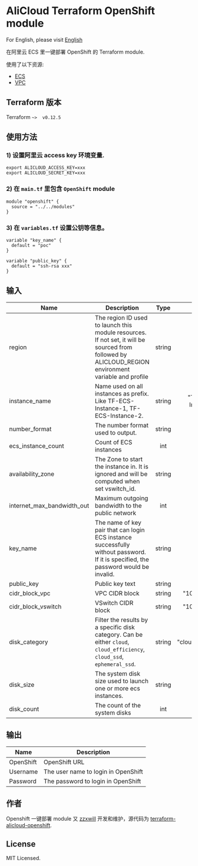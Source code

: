 # AliCloud Terraform OpenShift module
For English, please visit [English](README.md)


在阿里云 ECS 里一键部署 OpenShift 的 Terraform module.

使用了以下资源:

* [ECS](https://www.terraform.io/docs/providers/alicloud/r/instance.html)
* [VPC](https://www.terraform.io/docs/providers/alicloud/r/vpc.html)

## Terraform 版本

Terraform `~>  v0.12.5`

## 使用方法

### 1) 设置阿里云 access key 环境变量.
```shell script
export ALICLOUD_ACCESS_KEY=xxx
export ALICLOUD_SECRET_KEY=xxx

```

### 2) 在 `main.tf` 里包含 `OpenShift` module
```hcl
module "openshift" {
  source = "../../modules"
}
```

### 3) 在 `variables.tf` 设置公钥等信息。
```hcl
variable "key_name" {
  default = "poc"
}

variable "public_key" {
  default = "ssh-rsa xxx"
}

```

<!-- BEGINNING OF PRE-COMMIT-TERRAFORM DOCS HOOK -->
## 输入
| Name | Description | Type | Default | Required |
|------|-------------|:----:|:-----:|:-----:|
| region  | The region ID used to launch this module resources. If not set, it will be sourced from followed by ALICLOUD_REGION environment variable and profile | string  | ""  | yes  |
| instance_name  | Name used on all instances as prefix. Like TF-ECS-Instance-1, TF-ECS-Instance-2.  | string  | "TF-ECS-Instance"  | yes  |
| number_format  | The number format used to output. | string  | %02d  | yes  |
| ecs_instance_count  | Count of ECS instances | int  | 1 | yes  |
| availability_zone  | The Zone to start the instance in. It is ignored and will be computed when set vswitch_id. | string  | ""  | yes  |
| internet_max_bandwidth_out  | Maximum outgoing bandwidth to the public network | int  | 1  | no  |
| key_name  | The name of key pair that can login ECS instance successfully without password. If it is specified, the password would be invalid. | string  | ""  | yes  |
| public_key  | Public key text | string  | ""  | yes  |
| cidr_block_vpc  | VPC CIDR block  | string  | "10.0.0.0/18"  | yes  |
| cidr_block_vswitch  | VSwitch CIDR block  | string  | "10.0.0.0/20"  | yes  |
| disk_category  | Filter the results by a specific disk category. Can be either `cloud`, `cloud_efficiency`, `cloud_ssd`, `ephemeral_ssd`. | string  | "cloud_efficiency"  | no |
| disk_size  | The system disk size used to launch one or more ecs instances.  | string  | "40"  |  no |
| disk_count  | The count of the system disks  | int  | 1  |  yes |

## 输出

| Name | Description |
|------|-------------|
| OpenShift  | OpenShift URL  |
| Username  | The user name to login in OpenShift  |
| Password  | The password to login in OpenShift  |


<!-- END OF PRE-COMMIT-TERRAFORM DOCS HOOK -->

## 作者

Openshift 一键部署 module 又 [zzxwill](https://github.com/zzxwill) 开发和维护，源代码为 [terraform-alicloud-openshift](https://github.com/zzxwill/terraform-alicloud-openshift).

## License

MIT Licensed.